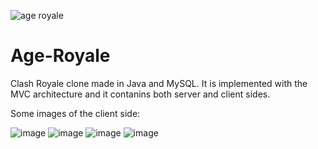 ![age royale](https://user-images.githubusercontent.com/88235511/130145487-bdd124ce-2ddd-4d64-83fb-9801a39fddef.PNG)
# Age-Royale
Clash Royale clone made in Java and MySQL. It is implemented with the MVC architecture and it contanins both server and client sides. 

Some images of the client side:

![image](https://user-images.githubusercontent.com/88235511/130146323-9100b2f2-9469-4e6b-bbd3-3a0e8067d56f.png)
![image](https://user-images.githubusercontent.com/88235511/130145701-9866a41a-9c1b-4d51-afbb-7a50b1d0cb1c.png)
![image](https://user-images.githubusercontent.com/88235511/130145739-11699f65-eb42-4624-991c-6c439ea9ed02.png)
![image](https://user-images.githubusercontent.com/88235511/130145819-f8c827b8-8ac5-4ec9-aaee-47bd92985cc5.png)
